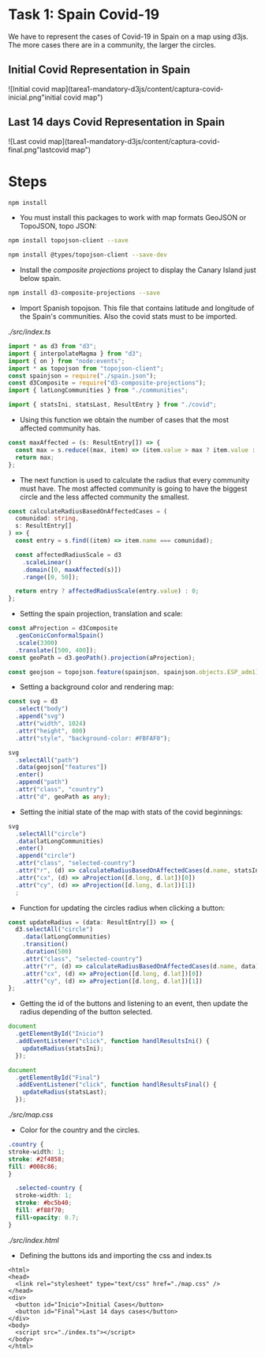 # Task 1: Spain Covid-19

We have to represent the cases of Covid-19 in Spain on a map using d3js. The more cases there are in a community, the larger the circles.

## Initial Covid Representation in Spain
![Initial covid map](tarea1-mandatory-d3js/content/captura-covid-inicial.png"initial covid map")

## Last 14 days Covid Representation in Spain
![Last covid map](tarea1-mandatory-d3js/content/captura-covid-final.png"lastcovid map")

# Steps

```bash
npm install
```

- You must install this packages to work with map formats GeoJSON or TopoJSON, topo JSON:

```bash
npm install topojson-client --save
```

```bash
npm install @types/topojson-client --save-dev
```

- Install the _composite projections_ project to display the Canary Island just below spain.

```bash
npm install d3-composite-projections --save
```

- Import Spanish topojson. This file that contains latitude and longitude  of the Spain's communities. Also the covid stats must to be imported.

_./src/index.ts_
```typescript
import * as d3 from "d3";
import { interpolateMagma } from "d3";
import { on } from "node:events";
import * as topojson from "topojson-client";
const spainjson = require("./spain.json");
const d3Composite = require("d3-composite-projections");
import { latLongCommunities } from "./communities";

import { statsIni, statsLast, ResultEntry } from "./covid";
```
- Using this function we obtain the number of cases that the most affected community has.
```typescript
const maxAffected = (s: ResultEntry[]) => {
  const max = s.reduce((max, item) => (item.value > max ? item.value : max), 0);
  return max;
};
```

- The next function is used to calculate the radius that every community must have. The most affected community is going to have the biggest circle and the less affected community the smallest.

``` typescript
const calculateRadiusBasedOnAffectedCases = (
  comunidad: string,
  s: ResultEntry[]
) => {
  const entry = s.find((item) => item.name === comunidad);

  const affectedRadiusScale = d3
    .scaleLinear()
    .domain([0, maxAffected(s)])
    .range([0, 50]);

  return entry ? affectedRadiusScale(entry.value) : 0;
};
```
- Setting the spain projection, translation and scale:

```typescript
const aProjection = d3Composite
  .geoConicConformalSpain()
  .scale(3300)
  .translate([500, 400]);
const geoPath = d3.geoPath().projection(aProjection);

const geojson = topojson.feature(spainjson, spainjson.objects.ESP_adm1);
```

- Setting a background color and rendering map:

```typescript
const svg = d3
  .select("body")
  .append("svg")
  .attr("width", 1024)
  .attr("height", 800)
  .attr("style", "background-color: #FBFAF0");

svg
  .selectAll("path")
  .data(geojson["features"])
  .enter()
  .append("path")
  .attr("class", "country")
  .attr("d", geoPath as any);

```

- Setting the initial state of the map with stats of the covid beginnings:

```typescript
svg
  .selectAll("circle")
  .data(latLongCommunities)
  .enter()
  .append("circle")
  .attr("class", "selected-country")
  .attr("r", (d) => calculateRadiusBasedOnAffectedCases(d.name, statsIni))
  .attr("cx", (d) => aProjection([d.long, d.lat])[0])
  .attr("cy", (d) => aProjection([d.long, d.lat])[1])
  ;
```
- Function for updating the circles radius when clicking a button:

```typescript
const updateRadius = (data: ResultEntry[]) => {
  d3.selectAll("circle")
    .data(latLongCommunities)
    .transition()
    .duration(500)
    .attr("class", "selected-country")
    .attr("r", (d) => calculateRadiusBasedOnAffectedCases(d.name, data))
    .attr("cx", (d) => aProjection([d.long, d.lat])[0])
    .attr("cy", (d) => aProjection([d.long, d.lat])[1])
};
```
- Getting the id of the buttons and listening to an event, then update the radius depending of the button selected.
```typescript
document
  .getElementById("Inicio")
  .addEventListener("click", function handlResultsIni() {
    updateRadius(statsIni);
  });

document
  .getElementById("Final")
  .addEventListener("click", function handlResultsFinal() {
    updateRadius(statsLast);
  });
  ```
  _./src/map.css_
  - Color for the country and the circles.
  ```css
  .country {
  stroke-width: 1;
  stroke: #2f4858;
  fill: #008c86;
}
```
```css
  .selected-country {
  stroke-width: 1;
  stroke: #bc5b40;
  fill: #f88f70;
  fill-opacity: 0.7;
}
```

  _./src/index.html_
  - Defining the buttons ids and importing the css and index.ts
  
  ```
  <html>
  <head>
    <link rel="stylesheet" type="text/css" href="./map.css" />
  </head>
  <div>
    <button id="Inicio">Initial Cases</button>
    <button id="Final">Last 14 days cases</button>
  </div>
  <body>
    <script src="./index.ts"></script>
  </body>
</html>
  ```
